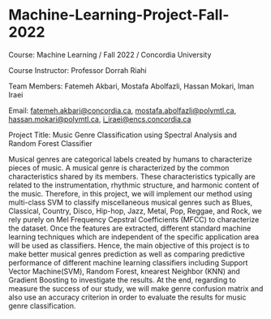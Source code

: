 # Machine-Learning-Project-Fall-2022

Course: Machine Learning / Fall 2022 / Concordia University

Course Instructor: Professor Dorrah Riahi

Team Members: Fatemeh Akbari, Mostafa Abolfazli, Hassan Mokari, Iman Iraei

Email: fatemeh.akbari@concordia.ca, mostafa.abolfazli@polymtl.ca, hassan.mokari@polymtl.ca, i_iraei@encs.concordia.ca

Project Title: Music Genre Classification using Spectral Analysis and Random Forest Classifier

Musical genres are categorical labels created by humans to characterize pieces of music. A musical genre is characterized by the common characteristics shared by its members. These characteristics typically are related to the instrumentation, rhythmic structure, and harmonic content of the music. Therefore, in this project, we will implement our method using multi-class SVM to classify miscellaneous musical genres such as Blues, Classical, Country, Disco, Hip-hop, Jazz, Metal, Pop, Reggae, and Rock, we rely purely on Mel Frequency Cepstral Coefficients (MFCC) to characterize the dataset. Once the features are extracted, different standard machine learning techniques which are independent of the specific application area will be used as classifiers. Hence, the main objective of this project is to make better musical genres prediction as well as comparing predictive performance of different machine learning classifiers including Support Vector Machine(SVM), Random Forest, knearest Neighbor (KNN) and Gradient Boosting to investigate the results. At the end, regarding to measure the success of our study, we will make genre confusion matrix and also use an accuracy criterion in order to evaluate the results for music genre classification.
